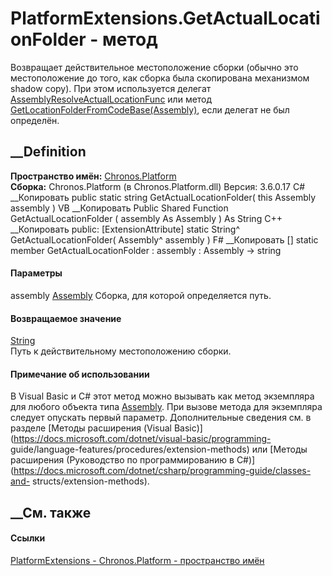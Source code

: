 # PlatformExtensions.GetActualLocationFolder - метод
Возвращает действительное местоположение сборки (обычно это местоположение до
того, как сборка была скопирована механизмом shadow copy). При этом
используется делегат
[AssemblyResolveActualLocationFunc](P_Chronos_Platform_RuntimeHelper_AssemblyResolveActualLocationFunc.htm)
или метод
[GetLocationFolderFromCodeBase(Assembly)](M_Chronos_Platform_PlatformExtensions_GetLocationFolderFromCodeBase.htm),
если делегат не был определён.
## __Definition
 **Пространство имён:** [Chronos.Platform](N_Chronos_Platform.htm)  
 **Сборка:** Chronos.Platform (в Chronos.Platform.dll) Версия: 3.6.0.17
C# __Копировать
     public static string GetActualLocationFolder(
    	this Assembly assembly
    )
VB __Копировать
    <ExtensionAttribute>
    Public Shared Function GetActualLocationFolder ( 
    	assembly As Assembly
    ) As String
C++ __Копировать
     public:
    [ExtensionAttribute]
    static String^ GetActualLocationFolder(
    	Assembly^ assembly
    )
F# __Копировать
     [<ExtensionAttribute>]
    static member GetActualLocationFolder : 
            assembly : Assembly -> string 
#### Параметры
assembly
[Assembly](https://learn.microsoft.com/dotnet/api/system.reflection.assembly)
    Сборка, для которой определяется путь.
#### Возвращаемое значение
[String](https://learn.microsoft.com/dotnet/api/system.string)  
Путь к действительному местоположению сборки.
#### Примечание об использовании
В Visual Basic и C# этот метод можно вызывать как метод экземпляра для любого
объекта типа
[Assembly](https://learn.microsoft.com/dotnet/api/system.reflection.assembly).
При вызове метода для экземпляра следует опускать первый параметр.
Дополнительные сведения см. в разделе [Методы расширения (Visual
Basic)](https://docs.microsoft.com/dotnet/visual-basic/programming-
guide/language-features/procedures/extension-methods) или [Методы расширения
(Руководство по программированию в
C#)](https://docs.microsoft.com/dotnet/csharp/programming-guide/classes-and-
structs/extension-methods).
##  __См. также
#### Ссылки
[PlatformExtensions - ](T_Chronos_Platform_PlatformExtensions.htm)
[Chronos.Platform - пространство имён](N_Chronos_Platform.htm)
